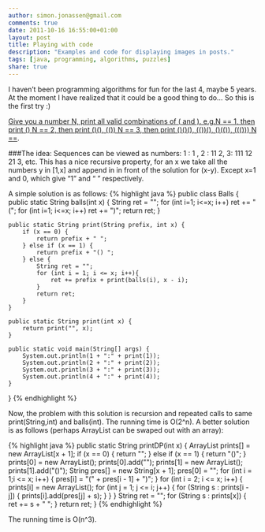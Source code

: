 ```yaml
---
author: simon.jonassen@gmail.com
comments: true
date: 2011-10-16 16:55:00+01:00
layout: post
title: Playing with code
description: "Examples and code for displaying images in posts."
tags: [java, programming, algorithms, puzzles]
share: true
---
```


I haven’t been programming algorithms for fun for the last 4, maybe 5 years. At the moment I have realized that it could be a good thing to do… So this is the first try :)

[Give you a number N, print all valid combinations of ( and ). e.g.N == 1, then print () N == 2, then print ()(), (()) N == 3, then print ()()(), (())(), ()(()), ((())) N ==](http://www.careercup.com/question?id=11556776).

###The idea:
Sequences can be viewed as numbers: 1 : 1 , 2 : 11 2, 3: 111 12 21 3, etc. This has a nice recursive property, for an x we take all the numbers y in [1,x] and append in in front of the solution for (x-y). Except x=1 and 0, which give “1” and “ ” respectively.

A simple solution is as follows:
{% highlight java %}
public class Balls {
	public static String balls(int x) {
		String ret = "";
		for (int i=1; i<=x; i++) ret += "(";
		for (int i=1; i<=x; i++) ret += ")";
		return ret;
	}

	public static String print(String prefix, int x) {
		if (x == 0) {
			return prefix + " ";
		} else if (x == 1) {
			return prefix + "() ";
		} else {
			String ret = "";
			for (int i = 1; i <= x; i++){
				ret += prefix + print(balls(i), x - i);
			}
			return ret;
		}
	}

	public static String print(int x) {
		return print("", x);
	}

	public static void main(String[] args) {
		System.out.println(1 + ":" + print(1));
		System.out.println(2 + ":" + print(2));
		System.out.println(3 + ":" + print(3));
		System.out.println(4 + ":" + print(4));
	}
}
{% endhighlight %}

Now, the problem with this solution is recursion and repeated calls to same print(String,int) and balls(int). The running time is O(2^n). A better solution is as follows (perhaps ArrayList can be swaped out with an array):

{% highlight java %}
public static String printDP(int x) {
	ArrayList prints[] = new ArrayList[x + 1];
	if (x == 0) {
		return "";
	} else if (x == 1) {
		return "()";
	}
	prints[0] = new ArrayList();
	prints[0].add("");
	prints[1] = new ArrayList();
	prints[1].add("()");
	String pres[] = new String[x + 1];
	pres[0] = "";
	for (int i = 1;i <= x; i++) {
		pres[i] = "(" + pres[i - 1] + ")";
	}
	for (int i = 2; i <= x; i++) {
		prints[i] = new ArrayList();
		for (int j = 1; j <= i; j++) {
			for (String s : prints[i - j]) {
				prints[i].add(pres[j] + s);
			}
		}
	}
	String ret = "";
	for (String s : prints[x]) {
		ret += s + " ";
	}
	return ret;
}
{% endhighlight %}

The running time is O(n^3).
